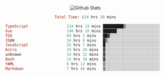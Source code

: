 <!DOCTYPE html>
<body>
<div align="center">
  
  ![Github Stats](https://github-readme-stats.vercel.app/api?username=verycrunchy&show_icons=true&theme=radical)

<!--START_SECTION:waka-->

```ruby
Total Time: 624 hrs 38 mins

TypeScript                 234 hrs 19 mins █████████▒░░░░░░░░░░░░░░░   37.52 %
Vue                        146 hrs 10 mins ██████░░░░░░░░░░░░░░░░░░░   23.41 %
TSX                        69 hrs 1 mins   ██▓░░░░░░░░░░░░░░░░░░░░░░   11.05 %
JSON                       34 hrs 9 mins   █▒░░░░░░░░░░░░░░░░░░░░░░░   05.47 %
JavaScript                 26 hrs 7 mins   █░░░░░░░░░░░░░░░░░░░░░░░░   04.18 %
Astro                      20 hrs 20 mins  ▓░░░░░░░░░░░░░░░░░░░░░░░░   03.26 %
unknown                    19 hrs 31 mins  ▓░░░░░░░░░░░░░░░░░░░░░░░░   03.13 %
Bash                       14 hrs 38 mins  ▓░░░░░░░░░░░░░░░░░░░░░░░░   02.34 %
YAML                       8 hrs 12 mins   ▒░░░░░░░░░░░░░░░░░░░░░░░░   01.31 %
Markdown                   7 hrs 46 mins   ▒░░░░░░░░░░░░░░░░░░░░░░░░   01.24 %
```

<!--END_SECTION:waka-->
</div>
</body>
</html>


